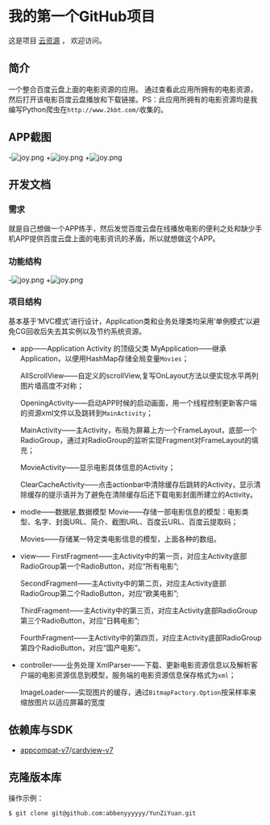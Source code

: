 # 我的第一个GitHub项目

这是项目 [云资源](https://github.com/abbenyyyyyy/YunZiYuan.git) ，
欢迎访问。



## 简介

一个整合百度云盘上面的电影资源的应用。
通过查看此应用所拥有的电影资源，然后打开该电影百度云盘播放和下载链接。PS：此应用所拥有的电影资源均是我编写Python爬虫在`http://www.2kbt.com/`收集的。

## APP截图
-![joy.png]()
+![joy.png](http://img.wdjimg.com/mms/screenshot/2/24/bb2ec85c230a7eeecdc4399bc6892242_320_535.jpeg)
+![joy.png](http://img.wdjimg.com/mms/screenshot/6/f5/3dad64a4c3359af5692072b08cb03f56_320_535.jpeg)

## 开发文档

### 需求

就是自己想做一个APP练手，然后发觉百度云盘在线播放电影的便利之处和缺少手机APP提供百度云盘上面的电影资讯的矛盾，所以就想做这个APP。

### 功能结构
-![joy.png]()
+![joy.png](http://img.wdjimg.com/mms/screenshot/2/24/bb2ec85c230a7eeecdc4399bc6892242_320_535.jpeg)

### 项目结构
基本基于‘MVC模式’进行设计，Application类和业务处理类均采用‘单例模式’以避免CG回收后失去其实例以及节约系统资源。
* app——Application Activity 的顶级父类
    MyApplication——继承Application，以便用HashMap存储全局变量``Movies``；
	
	AllScrollView——自定义的scrollView,复写OnLayout方法以便实现水平两列图片墙高度不对称；
	
	OpeningActivity——启动APP时候的启动画面，用一个线程控制更新客户端的资源xml文件以及跳转到``MainActivity``；
	
	MainActivity——主Activity，布局为屏幕上方一个FrameLayout，底部一个RadioGroup，通过对RadioGroup的监听实现Fragment对FrameLayout的填充；
	
	MovieActivity——显示电影具体信息的Activity；
	
	ClearCacheActivity——点击actionbar中清除缓存后跳转的Activity，显示清除缓存的提示语并为了避免在清除缓存后还下载电影封面所建立的Activity。
* modle——数据层,数据模型
    Movie——存储一部电影信息的模型：电影类型、名字、封面URL、简介、截图URL、百度云URL、百度云提取码；
	
	Movies——存储某一特定类电影信息的模型，上面各种的数组。
* view——
	FirstFragment——主Activity中的第一页，对应主Activity底部RadioGroup第一个RadioButton，对应“所有电影”;
	
	SecondFragment——主Activity中的第二页，对应主Activity底部RadioGroup第二个RadioButton，对应“欧美电影”;
	
	ThirdFragment——主Activity中的第三页，对应主Activity底部RadioGroup第三个RadioButton，对应“日韩电影”;
	
	FourthFragment——主Activity中的第四页，对应主Activity底部RadioGroup第四个RadioButton，对应“国产电影”。
* controller——业务处理
	XmlParser——下载、更新电影资源信息以及解析客户端的电影资源信息到模型，服务端的电影资源信息保存格式为``xml``；
	
	ImageLoader——实现图片的缓存，通过``BitmapFactory.Option``按采样率来缩放图片以适应屏幕的宽度

## 依赖库与SDK

- [appcompat-v7](https://developer.android.com/tools/support-library/features.html#v7-appcompat)/[cardview-v7](https://developer.android.com/tools/support-library/features.html#v7-cardview)

## 克隆版本库

操作示例：

    $ git clone git@github.com:abbenyyyyyy/YunZiYuan.git